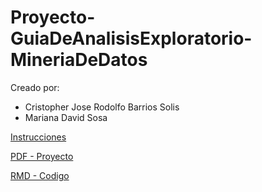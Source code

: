 # Proyecto-GuiaDeAnalisisExploratorio-MineriaDeDatos
Creado por:

- Cristopher Jose Rodolfo Barrios Solis
- Mariana David Sosa

[Instrucciones](./Proyecto.AnálisisExploratorio.2023.pdf)

[PDF - Proyecto](./Proyecto.pdf)

[RMD - Codigo](./Proyecto.Rmd)
